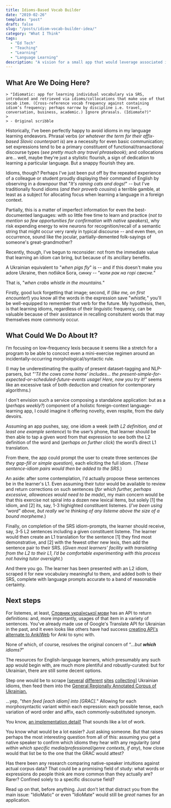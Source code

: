 ```yaml
---
title: Idioms-Based Vocab Builder
date: "2019-02-26"
template: "post"
draft: false
slug: "/posts/idiom-vocab-builder-idea/"
category: "What I Think"
tags:
  - "Ed Tech"
  - "Teaching"
  - "Learning"
  - "Language Learning"
description: "A vision for a small app that would leverage associated idioms to assist vocab retention beyond that provided by a raw, lemma-focused SRS."
---
```


## What Are We Doing Here?

```
> "Idiomatic: app for learning individual vocabulary via SRS, introduced and retrieved via idioms/collocations that make use of that vocab item. (Cross-reference vocab frequency against containing idiom’s frequency; perhaps narrow by discipline i.e. travel, conversation, business, academic.) Ignore phrasals. (Idiomate?)"
> 
> - Original scribble
```

Historically, I’ve been perfectly happy to avoid idioms in my language learning endeavors. Phrasal verbs (_or whatever the term for their affix-based Slavic counterpart is_) are a necessity for even basic communication; set expressions tend to be a primary constituent of functional/transactional discourse types (_see pretty much any travel phrasebook_); and collocations are... well, maybe they're just a stylistic flourish, a sign of dedication to learning a particular language. But a snappy flourish they are.

Idioms, though? Perhaps I've just been put off by the repeated experience of a colleague or student proudly displaying their command of English by observing in a downpour that "_It's raining cats and dogs!_" -- but I've traditionally found idioms (_and their proverb cousins_) a terrible gamble, at least as a subject for allocating focus when learning a language in a foreign context.

Partially, this is a matter of imperfect information for even the best-documented languages: with so little free time to learn and practice (_not to mention so few opportunities for confirmation with native speakers_), why risk expending energy to wire neurons for recognition/recall of a semantic string that might occur very rarely in typical discourse -- and even then, on occurrence, sound like the jocular, partially-demented folk-sayings of someone's great-grandmother?

Recently, though, I’ve begun to reconsider: not from the immediate value that learning an idiom can bring, but because of its ancillary benefits.

A Ukrainian equivalent to "_when pigs fly_" is -- and if this doesn't make you adore Ukraine, then побійся Бога, синку -- "_коли рак на горі свисне._" 

That is, "_when crabs whistle in the mountains._" 

Firstly, good luck forgetting that image; second, if (_like me, on first encounter!_) you know all the words in the expression save "_whistle,_" you'll be well-equipped to remember that verb for the future. My hypothesis, then, is that learning idioms, regardless of their linguistic frequency, can be valuable because of their assistance in recalling consitutent words that may themselves more commonly occur.

## What Could We Do About It?

I’m focusing on low-frequency lexis because it seems like a stretch for a program to be able to concoct even a mini-exercise regimen around an incidentally-occurring morphological/syntactic rule. 

(I may be underestimating the quality of present dataset-tagging and NLP-parsers, but _"'Til the cows come home' includes... the present-simple-for-expected-or-scheduled-future-events usage! Here, now you try it!"_ seems like an excessive task of both deduction and creation for contemporary algorithms.)

I don't envision such a service composing a standalone application: but as a (_perhaps weekly?_) component of a holistic foreign-context language-learning app, I could imagine it offering novelty, even respite, from the daily devoirs.

Assuming an app pushes, say, one idiom a week (_with L2 definition, and at least one example sentence_) to the user’s phone, that learner should be then able to tap a given word from that expression to see both the L2 definition of the word and (_perhaps on further click_) the word’s direct L1 translation.

From there, the app could prompt the user to create three sentences (_be they gap-fill or simple question_), each eliciting the full idiom. (_These sentence-idiom pairs would then be added to the SRS._) 

An aside: after some contemplation, I'd actually propose these sentences be in the learner's L1. Even assuming their tutor would be available to review and return corrections on such sentences (_for which further, perhaps excessive, allowances would need to be made_), my main concern would be that this exercise not spiral into a dozen new lexical items, but solely [1] the idiom, and [2] its, say, 1-3 highighted constituent listemes. (_I've been using "word" above, but really we're thinking of any listeme above the size of a bound morpheme._)

Finally, on completion of the SRS idiom-prompts, the learner should receive, say, 3-5 L2 sentences including a given constituent listeme. The learner would then create an L1 translation for the sentence [1] they find most demonstrative, and [2] with the fewest other new lexis, then add the sentence pair to their SRS. (_Given most learners' facility with translating from the L2 to their L1, I’d be comfortable experimenting with this process not having tutor oversight._)

And there you go. The learner has been presented with an L2 idiom, scraped it for new vocabulary meaningful to them, and added both to their SRS, complete with language prompts accurate to a band of reasonable certainty.

## Next steps

For listemes, at least, [Словник української мови](http://sum.in.ua/) has an API to return definitions: and, more importantly, usages of that item in a variety of sentences. You've already made use of Google's Translate API for Ukrainian in the past, and it even looks like others have had success [creating API's alternate to AnkiWeb](https://github.com/dsnopek/anki-sync-server) for Anki to sync with.

None of which, of course, resolves the original concern of “_...but **which** idioms?_”

The resources for English-language learners, which presumably any such app would begin with, are much more plentiful and robustly-curated: but for Ukrainian, there are still some decent options.

Step one would be to scrape [[several](https://ukr.ed-era.com/3/slovnik_naiuzhivanshih_frazeologzmv.html) [different](https://korusno-znatu.in.ua/category/frazeologizmy/) [sites](http://zno.if.ua/?p=2364) [collecting](https://ycilka.net/slovnyk_fraz.php)] Ukrainian idioms, then feed them into the [General Regionally Annotated Corpus of Ukrainian.](http://uacorpus.org/) 

...yep, "_then feed [each idiom] into [GRAC]._" Allowing for each morphosyntactic variant within each expression: each possible tense, each variation of word order and affix, each commonly-substituted synonym. 

You know, [an implementation detail!](https://en.wikipedia.org/wiki/Small_matter_of_programming) That sounds like a lot of work.

You know what would be a lot easier? Just asking someone. But that raises perhaps the most interesting question from all of this: assuming you get a native speaker to confirm which idioms they hear with any regularity (_and within which specific media/professional/genre contexts, if any_), how close would that list be to the one that the GRAC would attest?

Has there been any research comparing native-speaker intuitions against actual corpus data? That could be a promising field of study: what words or expressions do people think are more common than they actually are? Rarer? Confined solely to a specific discourse field? 

Read up on that, before anything. Just don't let that distract you from the main issue: "IdioMatic" or even "IdioMate" would still be _great_ names for an application.
